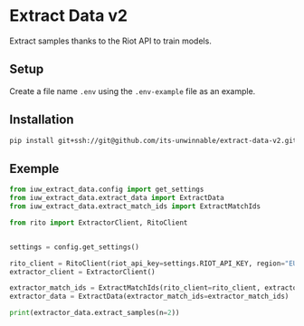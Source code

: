 # Extract Data v2

Extract samples thanks to the Riot API to train models.

## Setup
Create a file name `.env` using the `.env-example` file as an example.

## Installation
````bash
pip install git+ssh://git@github.com/its-unwinnable/extract-data-v2.git
````

## Exemple
```python
from iuw_extract_data.config import get_settings
from iuw_extract_data.extract_data import ExtractData
from iuw_extract_data.extract_match_ids import ExtractMatchIds

from rito import ExtractorClient, RitoClient


settings = config.get_settings()

rito_client = RitoClient(riot_api_key=settings.RIOT_API_KEY, region="EUW")
extractor_client = ExtractorClient()

extractor_match_ids = ExtractMatchIds(rito_client=rito_client, extractor_client=extractor_client, tier="BRONZE")
extractor_data = ExtractData(extractor_match_ids=extractor_match_ids)

print(extractor_data.extract_samples(n=2))

```